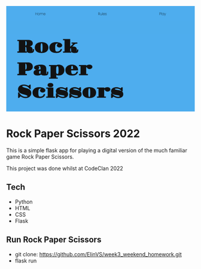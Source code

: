 
![Screenshot](/static/images/rps.png)

# Rock Paper Scissors 2022

This is a simple flask app for playing a digital version of the much familiar game Rock Paper Scissors.

This project was done whilst at CodeClan 2022

## Tech

- Python
- HTML
- CSS
- Flask

## Run Rock Paper Scissors 

- git clone: https://github.com/ElinVS/week3_weekend_homework.git
- flask run